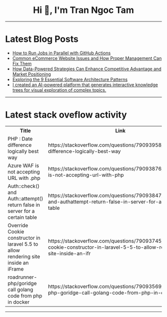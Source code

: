 <h1 align="center">Hi 👋, I'm Tran Ngoc Tam</h1>

---

# Latest Blog Posts 
<!-- BLOG-POST-LIST:START -->
- [How to Run Jobs in Parallel with GitHub Actions](https://dev.to/cicube/how-to-run-jobs-in-parallel-with-github-actions-4png)
- [Common eCommerce Website Issues and How Proper Management Can Fix Them](https://dev.to/angelinajasper/common-ecommerce-website-issues-and-how-proper-management-can-fix-them-3j5d)
- [How Data-Powered Strategies Can Enhance Competitive Advantage and Market Positioning](https://dev.to/marufhossain/how-data-powered-strategies-can-enhance-competitive-advantage-and-market-positioning-1jcg)
- [Exploring the 9 Essential Software Architecture Patterns](https://dev.to/akhil_mittal/exploring-the-9-essential-software-architecture-patterns-2kge)
- [I created an AI-powered platform that generates interactive knowledge trees for visual exploration of complex topics.](https://dev.to/ougai_quantum/i-created-an-ai-powered-platform-that-generates-interactive-knowledge-trees-for-visual-exploration-of-complex-topics-ae0)
<!-- BLOG-POST-LIST:END -->

---

# Latest stack oveflow activity
<table>
  <tr><th>Title</th><th>Link</th></tr>
  <!-- STACKOVERFLOW:START --><tr><td>PHP : Date difference logically best way</td><td>https://stackoverflow.com/questions/79093958/php-date-difference-logically-best-way</td></tr><tr><td>Azure WAF is not accepting URL with .php</td><td>https://stackoverflow.com/questions/79093876/azure-waf-is-not-accepting-url-with-php</td></tr><tr><td>Auth::check&lpar;&rpar; and Auth::attempt&lpar;&rpar; return false in server for a certain table</td><td>https://stackoverflow.com/questions/79093847/authcheck-and-authattempt-return-false-in-server-for-a-certain-table</td></tr><tr><td>Override Cookie constructor in laravel 5.5 to allow rendering site inside an iFrame</td><td>https://stackoverflow.com/questions/79093745/override-cookie-constructor-in-laravel-5-5-to-allow-rendering-site-inside-an-ifr</td></tr><tr><td>roadrunner-php/goridge call golang code from php in docker</td><td>https://stackoverflow.com/questions/79093569/roadrunner-php-goridge-call-golang-code-from-php-in-docker</td></tr><!-- STACKOVERFLOW:END -->
</table>

---


